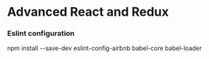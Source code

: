 # Advanced React and Redux

### Eslint configuration
npm install --save-dev eslint-config-airbnb babel-core babel-loader

